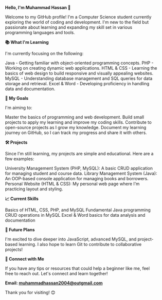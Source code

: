 **Hello, I'm Muhammad Hassan 👋**

Welcome to my GitHub profile! I'm a Computer Science student currently exploring the world of coding and development. I'm new to the field but passionate about learning and expanding my skill set in various programming languages and tools.

**📚 What I'm Learning**

I'm currently focusing on the following:

Java - Getting familiar with object-oriented programming concepts.
PHP - Working on creating dynamic web applications.
HTML & CSS - Learning the basics of web design to build responsive and visually appealing websites.
MySQL - Understanding database management and SQL queries for data storage and retrieval.
Excel & Word - Developing proficiency in handling data and documentation.

**🌱 My Goals**

I'm aiming to:

Master the basics of programming and web development.
Build small projects to apply my learning and improve my coding skills.
Contribute to open-source projects as I grow my knowledge.
Document my learning journey on GitHub, so I can track my progress and share it with others.

**🛠 Projects**

Since I'm still learning, my projects are simple and educational. Here are a few examples:

University Management System (PHP, MySQL): A basic CRUD application for managing student and course data.
Library Management System (Java): An OOP-based console application for managing books and borrowers.
Personal Website (HTML & CSS): My personal web page where I'm practicing layout and styling.

**📈 Current Skills**

Basics of HTML, CSS, PHP, and MySQL
Fundamental Java programming
CRUD operations in MySQL
Excel & Word basics for data analysis and documentation

**🚀 Future Plans**

I'm excited to dive deeper into JavaScript, advanced MySQL, and project-based learning. I also hope to learn Git to contribute to collaborative projects!

**🤝 Connect with Me**

If you have any tips or resources that could help a beginner like me, feel free to reach out. Let's connect and learn together!

**Email: muhammadhassan2004@outgmail.com**

Thank you for visiting! 😊





